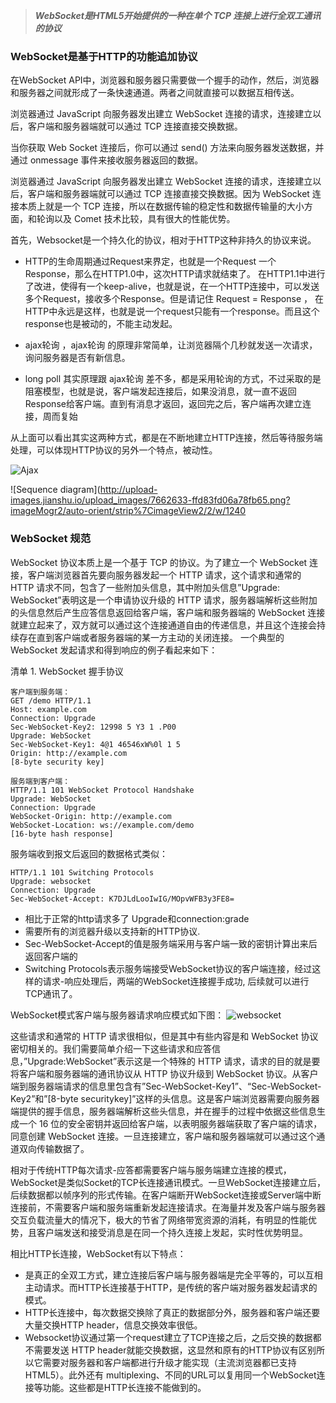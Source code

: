 > ***WebSocket是HTML5开始提供的一种在单个 TCP 连接上进行全双工通讯的协议***

### WebSocket是基于HTTP的功能追加协议
在WebSocket API中，浏览器和服务器只需要做一个握手的动作，然后，浏览器和服务器之间就形成了一条快速通道。两者之间就直接可以数据互相传送。

浏览器通过 JavaScript 向服务器发出建立 WebSocket 连接的请求，连接建立以后，客户端和服务器端就可以通过 TCP 连接直接交换数据。

当你获取 Web Socket 连接后，你可以通过 send() 方法来向服务器发送数据，并通过 onmessage 事件来接收服务器返回的数据。


浏览器通过 JavaScript 向服务器发出建立 WebSocket 连接的请求，连接建立以后，客户端和服务器端就可以通过 TCP 连接直接交换数据。因为 WebSocket 连接本质上就是一个 TCP 连接，所以在数据传输的稳定性和数据传输量的大小方面，和轮询以及 Comet 技术比较，具有很大的性能优势。




首先，Websocket是一个持久化的协议，相对于HTTP这种非持久的协议来说。
- HTTP的生命周期通过Request来界定，也就是一个Request 一个Response，那么在HTTP1.0中，这次HTTP请求就结束了。
在HTTP1.1中进行了改进，使得有一个keep-alive，也就是说，在一个HTTP连接中，可以发送多个Request，接收多个Response。但是请记住 Request = Response ， 在HTTP中永远是这样，也就是说一个request只能有一个response。而且这个response也是被动的，不能主动发起。


- ajax轮询 ，ajax轮询 的原理非常简单，让浏览器隔个几秒就发送一次请求，询问服务器是否有新信息。
- long poll 其实原理跟 ajax轮询 差不多，都是采用轮询的方式，不过采取的是阻塞模型，也就是说，客户端发起连接后，如果没消息，就一直不返回Response给客户端。直到有消息才返回，返回完之后，客户端再次建立连接，周而复始

从上面可以看出其实这两种方式，都是在不断地建立HTTP连接，然后等待服务端处理，可以体现HTTP协议的另外一个特点，被动性。

![Ajax](http://upload-images.jianshu.io/upload_images/7662633-3fe35ff5434a3165.png?imageMogr2/auto-orient/strip%7CimageView2/2/w/1240)


![Sequence diagram](http://upload-images.jianshu.io/upload_images/7662633-ffd83fd06a78fb65.png?imageMogr2/auto-orient/strip%7CimageView2/2/w/1240

### WebSocket 规范
WebSocket 协议本质上是一个基于 TCP 的协议。为了建立一个 WebSocket 连接，客户端浏览器首先要向服务器发起一个 HTTP 请求，这个请求和通常的 HTTP 请求不同，包含了一些附加头信息，其中附加头信息”Upgrade: WebSocket”表明这是一个申请协议升级的 HTTP 请求，服务器端解析这些附加的头信息然后产生应答信息返回给客户端，客户端和服务器端的 WebSocket 连接就建立起来了，双方就可以通过这个连接通道自由的传递信息，并且这个连接会持续存在直到客户端或者服务器端的某一方主动的关闭连接。
一个典型的 WebSocket 发起请求和得到响应的例子看起来如下：

清单 1. WebSocket 握手协议
```
客户端到服务端： 
GET /demo HTTP/1.1 
Host: example.com 
Connection: Upgrade 
Sec-WebSocket-Key2: 12998 5 Y3 1 .P00 
Upgrade: WebSocket 
Sec-WebSocket-Key1: 4@1 46546xW%0l 1 5 
Origin: http://example.com 
[8-byte security key] 
 
服务端到客户端：
HTTP/1.1 101 WebSocket Protocol Handshake 
Upgrade: WebSocket 
Connection: Upgrade 
WebSocket-Origin: http://example.com 
WebSocket-Location: ws://example.com/demo 
[16-byte hash response]
```

服务端收到报文后返回的数据格式类似：

```
HTTP/1.1 101 Switching Protocols
Upgrade: websocket
Connection: Upgrade
Sec-WebSocket-Accept: K7DJLdLooIwIG/MOpvWFB3y3FE8=
```
- 相比于正常的http请求多了 Upgrade和connection:grade
- 需要所有的浏览器升级以支持新的HTTP协议.
- Sec-WebSocket-Accept的值是服务端采用与客户端一致的密钥计算出来后返回客户端的
- Switching Protocols表示服务端接受WebSocket协议的客户端连接，经过这样的请求-响应处理后，两端的WebSocket连接握手成功, 后续就可以进行TCP通讯了。


WebSocket模式客户端与服务器请求响应模式如下图：
![websocket](http://upload-images.jianshu.io/upload_images/7662633-154d3f211e2f40b2.png?imageMogr2/auto-orient/strip%7CimageView2/2/w/1240)


这些请求和通常的 HTTP 请求很相似，但是其中有些内容是和 WebSocket 协议密切相关的。我们需要简单介绍一下这些请求和应答信息，”Upgrade:WebSocket”表示这是一个特殊的 HTTP 请求，请求的目的就是要将客户端和服务器端的通讯协议从 HTTP 协议升级到 WebSocket 协议。从客户端到服务器端请求的信息里包含有”Sec-WebSocket-Key1”、“Sec-WebSocket-Key2”和”[8-byte securitykey]”这样的头信息。这是客户端浏览器需要向服务器端提供的握手信息，服务器端解析这些头信息，并在握手的过程中依据这些信息生成一个 16 位的安全密钥并返回给客户端，以表明服务器端获取了客户端的请求，同意创建 WebSocket 连接。一旦连接建立，客户端和服务器端就可以通过这个通道双向传输数据了。


相对于传统HTTP每次请求-应答都需要客户端与服务端建立连接的模式，WebSocket是类似Socket的TCP长连接通讯模式。一旦WebSocket连接建立后，后续数据都以帧序列的形式传输。在客户端断开WebSocket连接或Server端中断连接前，不需要客户端和服务端重新发起连接请求。在海量并发及客户端与服务器交互负载流量大的情况下，极大的节省了网络带宽资源的消耗，有明显的性能优势，且客户端发送和接受消息是在同一个持久连接上发起，实时性优势明显。

相比HTTP长连接，WebSocket有以下特点：
- 是真正的全双工方式，建立连接后客户端与服务器端是完全平等的，可以互相主动请求。而HTTP长连接基于HTTP，是传统的客户端对服务器发起请求的模式。
- HTTP长连接中，每次数据交换除了真正的数据部分外，服务器和客户端还要大量交换HTTP header，信息交换效率很低。
- Websocket协议通过第一个request建立了TCP连接之后，之后交换的数据都不需要发送 HTTP header就能交换数据，这显然和原有的HTTP协议有区别所以它需要对服务器和客户端都进行升级才能实现（主流浏览器都已支持HTML5）。此外还有 multiplexing、不同的URL可以复用同一个WebSocket连接等功能。这些都是HTTP长连接不能做到的。



